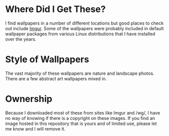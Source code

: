 

# Where Did I Get These?

I find wallpapers in a number of different locations but good places to check out include [Imgur](http://imgur.com).  Some of the wallpapers were probably included in default wallpaper packages from various Linux distributions that I have installed over the years.

# Style of Wallpapers

The vast majority of these wallpapers are nature and landscape photos.  There are a few abstract art wallpapers mixed in.

# Ownership

Because I downloaded most of these from sites like Imgur and /wg/, I have no way of knowing if there is a copyright on these images. If you find an image hosted in this repository that is yours and of limited use, please let me know and I will remove it.

